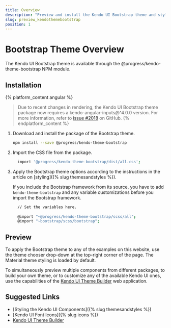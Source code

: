 ```yaml
---
title: Overview
description: "Preview and install the Kendo UI Bootstrap theme and style the Kendo UI components in Angular and React projects."
slug: preview_kendothemebootstrap
position: 1
---
```


# Bootstrap Theme Overview

The Kendo UI Bootstrap theme is available through the @progress/kendo-theme-bootstrap NPM module.

## Installation

{% platform_content angular %}
> Due to recent changes in rendering, the Kendo UI Bootstrap theme package now requires a kendo-angular-inputs@^4.0.0 version. For more information, refer to [issue #2018](https://github.com/telerik/kendo-angular/issues/2018) on GitHub.
{% endplatform_content %}

1. Download and install the package of the Bootstrap theme.

    ```sh
    npm install --save @progress/kendo-theme-bootstrap
    ```

1. Import the CSS file from the package.

    ```sh
      import '@progress/kendo-theme-bootstrap/dist/all.css';
    ```

1. Apply the Bootstrap theme options according to the instructions in the article on [styling]({% slug themesandstyles %}).

    If you include the Bootstrap framework from its source, you have to add `kendo-theme-bootstrap` and any variable customizations before you import the Bootstrap framework.

    ```sh
      // Set the variables here.
      
      @import "~@progress/kendo-theme-bootstrap/scss/all";
      @import "~bootstrap/scss/bootstrap";
    ```

## Preview

To apply the Bootstrap theme to any of the examples on this website, use the theme chooser drop-down at the top-right corner of the page. The Material theme styling is loaded by default.

To simultaneously preview multiple components from different packages, to build your own theme, or to customize any of the available Kendo UI ones, use the capabilities of the [Kendo UI Theme Builder](https://themebuilder.telerik.com/) web application.

## Suggested Links

* [Styling the Kendo UI Components]({% slug themesandstyles %})
* [Kendo UI Font Icons]({% slug icons %})
* [Kendo UI Theme Builder](https://themebuilder.telerik.com/)
